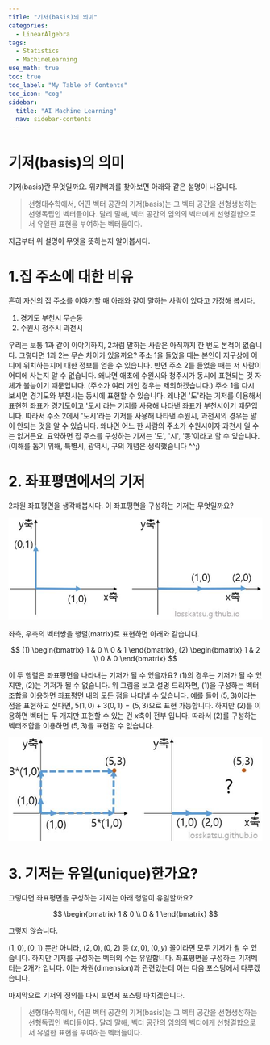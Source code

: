 ```yaml
---
title: "기저(basis)의 의미" 
categories:
  - LinearAlgebra
tags:
  - Statistics
  - MachineLearning
use_math: true
toc: true
toc_label: "My Table of Contents"
toc_icon: "cog"
sidebar:
  title: "AI Machine Learning"
  nav: sidebar-contents
---
```


# 기저(basis)의 의미

기저(basis)란 무엇일까요. 
위키백과를 찾아보면 아래와 같은 설명이 나옵니다. 

> 선형대수학에서, 어떤 벡터 공간의 기저(basis)는 그 벡터 공간을 선형생성하는 선형독립인 벡터들이다. 
달리 말해, 벡터 공간의 임의의 벡터에게 선형결합으로서 유일한 표현을 부여하는 벡터들이다. 

지금부터 위 설명이 무엇을 뜻하는지 알아봅시다.

# 1.집 주소에 대한 비유

흔히 자신의 집 주소를 이야기할 때 아래와 같이 말하는 사람이 있다고 가정해 봅시다.

1. 경기도 부천시 무슨동 
2. 수원시 청주시 과천시  

우리는 보통 1과 같이 이야기하지, 2처럼 말하는 사람은 아직까지 한 번도 본적이 없습니다. 
그렇다면 1과 2는 무슨 차이가 있을까요? 
주소 1을 들었을 때는 본인이 지구상에 어디에 위치하는지에 대한 정보를 얻을 수 있습니다. 
반면 주소 2를 들었을 때는 저 사람이 어디에 사는지 알 수 없습니다. 
왜냐면 애초에 수원시와 청주시가 동시에 표현되는 것 자체가 불능이기 때문입니다. 
(주소가 여러 개인 경우는 제외하겠습니다.) 
주소 1을 다시 보시면 경기도와 부천시는 동시에 표현할 수 있습니다. 
왜냐면 '도'라는 기저를 이용해서 표현한 좌표가 경기도이고 '도시'라는 기저를 사용해 나타낸 좌표가 부천시이기 때문입니다. 
따라서 주소 2에서 '도시'라는 기저를 사용해 나타낸 수원시, 과천시의 경우는 말이 안되는 것을 알 수 있습니다. 
왜냐면 어느 한 사람의 주소가 수원시이자 과천시 일 수는 없거든요. 
요약하면 집 주소를 구성하는 기저는 '도', '시', '동'이라고 할 수 있습니다. 
(이해를 돕기 위해, 특별시, 광역시, 구의 개념은 생략했습니다 ^^;)

# 2. 좌표평면에서의 기저

2차원 좌표평면을 생각해봅시다. 이 좌표평면을 구성하는 기저는 무엇일까요?

![figure01](/assets/images/basis/basis01.JPG)

좌측, 우측의 벡터쌍을 행렬(matrix)로 표현하면 아래와 같습니다. 

$$ (1) \begin{bmatrix} 1 & 0 \\ 0 & 1 \end{bmatrix},  (2) \begin{bmatrix} 1 & 2 \\ 0 & 0 \end{bmatrix} $$

이 두 행렬은 좌표평면을 나타내는 기저가 될 수 있을까요? 
(1)의 경우는 기저가 될 수 있지만, (2)는 기저가 될 수 없습니다. 
위 그림을 보고 설명 드리자면, 
(1)을 구성하는 벡터조합을 이용하면 좌표평면 내의 모든 점을 나타낼 수 있습니다. 
예를 들어 $(5,3)$이라는 점을 표현하고 싶다면, $5(1,0) + 3(0,1) = (5,3)$으로 표현 가능합니다. 
하지만 (2)를 이용하면 벡터는 두 개지만 표현할 수 있는 건 $x$축이 전부 입니다. 
따라서 (2)를 구성하는 벡터조합을 이용하면 $(5,3)$을 표현할 수 없습니다. 

![figure02](/assets/images/basis/basis02.JPG)

# 3. 기저는 유일(unique)한가요?

그렇다면 좌표평면을 구성하는 기저는 아래 행렬이 유일할까요?

$$ \begin{bmatrix} 1 & 0 \\ 0 & 1 \end{bmatrix} $$

그렇지 않습니다. 

$(1,0),(0,1)$ 뿐만 아니라, $(2,0),(0,2)$ 등 $(x,0),(0,y)$ 꼴이라면 모두 기저가 될 수 있습니다. 
하지만 기저를 구성하는 벡터의 수는 유일합니다. 좌표평면을 구성하는 기저벡터는 2개가 입니다. 
이는 차원(dimension)과 관련있는데 이는 다음 포스팅에서 다루겠습니다. 

마지막으로 기저의 정의를 다시 보면서 포스팅 마치겠습니다.

> 선형대수학에서, 어떤 벡터 공간의 기저(basis)는 그 벡터 공간을 선형생성하는 선형독립인 벡터들이다. 
달리 말해, 벡터 공간의 임의의 벡터에게 선형결합으로서 유일한 표현을 부여하는 벡터들이다. 

